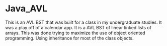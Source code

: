# Java_AVL
This is an AVL BST that was built for a class in my undergraduate studies. It was a play off of a calendar app. It is a AVL BST of linear linked lists of arrays. This was done trying to maximize the use of object oriented programming. Using inheritance for most of the class objects. 
